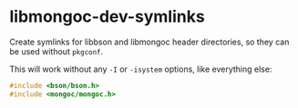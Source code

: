 # libmongoc-dev-symlinks

Create symlinks for libbson and libmongoc header directories, so they can be used without `pkgconf`.

This will work without any `-I` or `-isystem` options, like everything else:

```c
#include <bson/bson.h>
#include <mongoc/mongoc.h>
```
